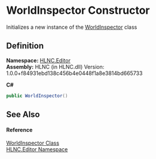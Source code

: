 # WorldInspector Constructor


Initializes a new instance of the <a href="T_HLNC_Editor_WorldInspector">WorldInspector</a> class



## Definition
**Namespace:** <a href="N_HLNC_Editor">HLNC.Editor</a>  
**Assembly:** HLNC (in HLNC.dll) Version: 1.0.0+f84931ebd138c456b4e0448f1a8e3814bd665733

**C#**
``` C#
public WorldInspector()
```



## See Also


#### Reference
<a href="T_HLNC_Editor_WorldInspector">WorldInspector Class</a>  
<a href="N_HLNC_Editor">HLNC.Editor Namespace</a>  
